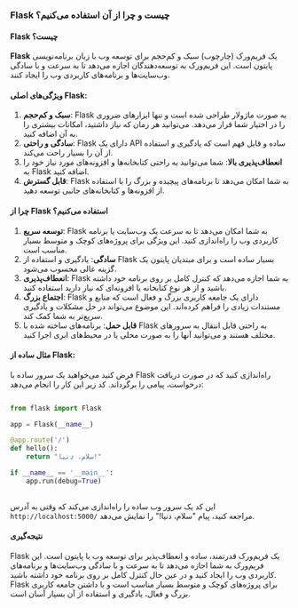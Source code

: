 ### Flask چیست و چرا از آن استفاده می‌کنیم؟

#### Flask چیست؟

**Flask** یک فریم‌ورک (چارچوب) سبک و کم‌حجم برای توسعه وب با زبان برنامه‌نویسی پایتون است. این فریم‌ورک به توسعه‌دهندگان اجازه می‌دهد تا به سرعت و با سادگی وب‌سایت‌ها و برنامه‌های کاربردی وب را ایجاد کنند.

#### ویژگی‌های اصلی Flask:

1. **سبک و کم‌حجم**: Flask
 به صورت ماژولار طراحی شده است و تنها ابزارهای ضروری را در اختیار شما قرار می‌دهد. می‌توانید هر زمان که نیاز داشتید، امکانات بیشتری را به آن اضافه کنید.
2. **سادگی و راحتی**: Flask
 دارای یک 
 API
  ساده و قابل فهم است که یادگیری و استفاده از آن را بسیار راحت می‌کند.
3. **انعطاف‌پذیری بالا**: شما می‌توانید به راحتی کتابخانه‌ها و افزونه‌های مورد نیاز خود را به 
Flask
 اضافه کنید.
4. **قابل گسترش**: Flask
 به شما امکان می‌دهد تا برنامه‌های پیچیده و بزرگ را با استفاده از افزونه‌ها و کتابخانه‌های جانبی توسعه دهید.

#### چرا از Flask استفاده می‌کنیم؟

1. **توسعه سریع**: Flask
 به شما امکان می‌دهد تا به سرعت یک وب‌سایت یا برنامه کاربردی وب را راه‌اندازی کنید. این ویژگی برای پروژه‌های کوچک و متوسط بسیار مناسب است.
2. **سادگی**: یادگیری و استفاده از 
Flask
 بسیار ساده است و برای مبتدیان پایتون یک گزینه عالی محسوب می‌شود.
3. **انعطاف‌پذیری**: Flask به شما اجازه می‌دهد که کنترل کامل بر روی برنامه خود داشته باشید و از هر نوع کتابخانه یا افزونه‌ای که نیاز دارید استفاده کنید.
4. **اجتماع بزرگ**: Flask دارای یک جامعه کاربری بزرگ و فعال است که منابع و مستندات زیادی را فراهم کرده‌اند. این موضوع می‌تواند در حل مشکلات و یادگیری سریع‌تر به شما کمک کند.
5. **قابل حمل**: برنامه‌های ساخته شده با Flask به راحتی قابل انتقال به سرورهای مختلف هستند و می‌توانید آنها را به صورت محلی یا در محیط‌های ابری اجرا کنید.

#### مثال ساده از Flask:

فرض کنید می‌خواهید یک سرور ساده با 
Flask
 راه‌اندازی کنید که در صورت دریافت درخواست، پیامی را برگرداند. کد زیر این کار را انجام می‌دهد:

```python

from flask import Flask

app = Flask(__name__)

@app.route('/')
def hello():
    return "سلام، دنیا!"

if __name__ == '__main__':
    app.run(debug=True)
    
```

این کد یک سرور وب ساده را راه‌اندازی می‌کند که وقتی به آدرس 
`http://localhost:5000/` 
مراجعه کنید، پیام "سلام، دنیا!" را نمایش می‌دهد.

#### نتیجه‌گیری

Flask یک فریم‌ورک قدرتمند، ساده و انعطاف‌پذیر برای توسعه وب با پایتون است. این فریم‌ورک به شما اجازه می‌دهد تا به سرعت و با سادگی وب‌سایت‌ها و برنامه‌های کاربردی وب را ایجاد کنید و در عین حال کنترل کامل بر روی برنامه خود داشته باشید. Flask برای پروژه‌های کوچک و متوسط بسیار مناسب است و با داشتن جامعه کاربری بزرگ و فعال، یادگیری و استفاده از آن بسیار آسان است.